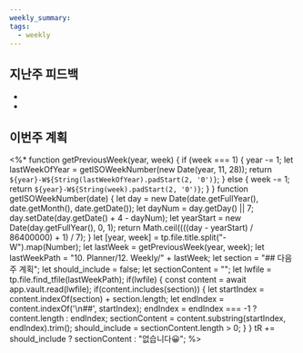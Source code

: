```yaml
---
weekly_summary: 
tags:
  - weekly
---
```

## 지난주 피드백
- 
- 

## 이번주 계획

<%* 
function getPreviousWeek(year, week) { 
if (week === 1) { 
year -= 1; 
let lastWeekOfYear = getISOWeekNumber(new Date(year, 11, 28)); return `${year}-W${String(lastWeekOfYear).padStart(2, '0')}`; } else { week -= 1; return `${year}-W${String(week).padStart(2, '0')}`; } } function getISOWeekNumber(date) { let day = new Date(date.getFullYear(), date.getMonth(), date.getDate()); let dayNum = day.getDay() || 7; day.setDate(day.getDate() + 4 - dayNum); let yearStart = new Date(day.getFullYear(), 0, 1); return Math.ceil((((day - yearStart) / 86400000) + 1) / 7); } let [year, week] = tp.file.title.split("-W").map(Number); let lastWeek = getPreviousWeek(year, week); let lastWeekPath = "10. Planner/12. Weekly/" + lastWeek; let section = "## 다음 주 계획"; let should_include = false; let sectionContent = ""; let lwfile = tp.file.find_tfile(lastWeekPath); if(lwfile) { const content = await app.vault.read(lwfile); if(content.includes(section)) { let startIndex = content.indexOf(section) + section.length; let endIndex = content.indexOf('\n##', startIndex); endIndex = endIndex === -1 ? content.length : endIndex; sectionContent = content.substring(startIndex, endIndex).trim(); should_include = sectionContent.length > 0; } } tR += should_include ? sectionContent : "없습니다😀"; %>

